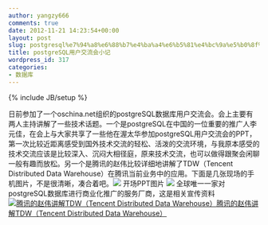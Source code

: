 ```yaml
---
author: yangzy666
comments: true
date: 2012-11-21 14:23:54+00:00
layout: post
slug: postgresql%e7%94%a8%e6%88%b7%e4%ba%a4%e6%b5%81%e4%bc%9a%e5%b0%8f%e8%ae%b0
title: postgreSQL用户交流会小记
wordpress_id: 317
categories:
- 数据库
---
```

{% include JB/setup %}

日前参加了一个oschina.net组织的postgreSQL数据库用户交流会。会上主要有两人主持讲解了一些技术话题。一个是postgreSQL在中国的一位重要的推广人李元佳，在会上与大家共享了一些他在渥太华参加postgreSQL用户交流会的PPT，第一次比较近距离感受到国外技术交流的轻松、活泼的交流环境，与我原本感受的技术交流应该是比较深入、沉闷大相径庭，原来技术交流，也可以做得跟聚会闲聊一般有趣而放松。另一个是腾讯的赵伟比较详细地讲解了TDW（Tencent Distributed Data Warehouse）在腾讯当前业务中的应用。下面是几张现场的手机图片，不是很清晰，凑合着吧。[![](http://www.ichatter.cnuploads/2012/11/2012-11-17-14.07.40-1024x768.jpg)](http://www.ichatter.cnuploads/2012/11/2012-11-17-14.07.40.jpg) 开场PPT图片 [![](http://www.ichatter.cnuploads/2012/11/2012-11-17-15.11.49-768x1024.jpg)](http://www.ichatter.cnuploads/2012/11/2012-11-17-15.11.49.jpg) 全球唯一一家对postgreSQL数据库进行商业化推广的服务厂商，这是相关宣传资料 [![腾讯的赵伟讲解TDW（Tencent Distributed Data Warehouse）](http://www.ichatter.cnuploads/2012/11/2012-11-17-15.26.00-1024x768.jpg)](http://www.ichatter.cnuploads/2012/11/2012-11-17-15.26.00.jpg)[腾讯的赵伟讲解TDW（Tencent Distributed Data Warehouse）](http://www.ichatter.cnuploads/2012/11/2012-11-17-15.26.00.jpg)
